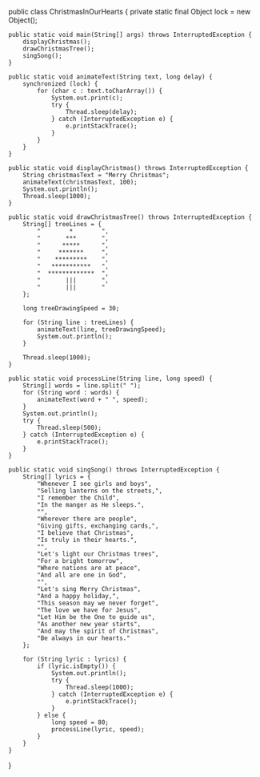 public class ChristmasInOurHearts {
    private static final Object lock = new Object();

    public static void main(String[] args) throws InterruptedException {
        displayChristmas();
        drawChristmasTree();
        singSong();
    }

    public static void animateText(String text, long delay) {
        synchronized (lock) {
            for (char c : text.toCharArray()) {
                System.out.print(c);
                try {
                    Thread.sleep(delay);
                } catch (InterruptedException e) {
                    e.printStackTrace();
                }
            }
        }
    }

    public static void displayChristmas() throws InterruptedException {
        String christmasText = "Merry Christmas";
        animateText(christmasText, 100);
        System.out.println(); 
        Thread.sleep(1000);
    }

    public static void drawChristmasTree() throws InterruptedException {
        String[] treeLines = {
            "        *        ",
            "       ***       ",
            "      *****      ",
            "     *******     ",
            "    *********    ",
            "   ***********   ",
            "  *************  ",
            "       |||       ",
            "       |||       "
        };

        long treeDrawingSpeed = 30;

        for (String line : treeLines) {
            animateText(line, treeDrawingSpeed);
            System.out.println();
        }

        Thread.sleep(1000); 
    }

    public static void processLine(String line, long speed) {
        String[] words = line.split(" ");
        for (String word : words) {
            animateText(word + " ", speed);
        }
        System.out.println();
        try {
            Thread.sleep(500);
        } catch (InterruptedException e) {
            e.printStackTrace();
        }
    }

    public static void singSong() throws InterruptedException {
        String[] lyrics = {
            "Whenever I see girls and boys",
            "Selling lanterns on the streets,",
            "I remember the Child",
            "In the manger as He sleeps.",
            "",
            "Wherever there are people",
            "Giving gifts, exchanging cards,",
            "I believe that Christmas",
            "Is truly in their hearts.",
            "",
            "Let's light our Christmas trees",
            "For a bright tomorrow",
            "Where nations are at peace",
            "And all are one in God",
            "",
            "Let's sing Merry Christmas",
            "And a happy holiday,",
            "This season may we never forget",
            "The love we have for Jesus",
            "Let Him be the One to guide us",
            "As another new year starts",
            "And may the spirit of Christmas",
            "Be always in our hearts."
        };

        for (String lyric : lyrics) {
            if (lyric.isEmpty()) {
                System.out.println();
                try {
                    Thread.sleep(1000);
                } catch (InterruptedException e) {
                    e.printStackTrace();
                }
            } else {
                long speed = 80;
                processLine(lyric, speed);
            }
        }
    }
}
